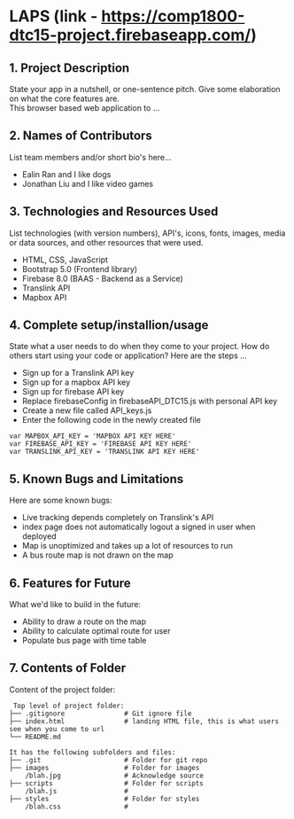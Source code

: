 # LAPS (link - https://comp1800-dtc15-project.firebaseapp.com/)

## 1. Project Description
State your app in a nutshell, or one-sentence pitch. Give some elaboration on what the core features are.  
This browser based web application to ... 

## 2. Names of Contributors
List team members and/or short bio's here... 
* Ealin Ran and I like dogs
* Jonathan Liu and I like video games
	
## 3. Technologies and Resources Used
List technologies (with version numbers), API's, icons, fonts, images, media or data sources, and other resources that were used.
* HTML, CSS, JavaScript
* Bootstrap 5.0 (Frontend library)
* Firebase 8.0 (BAAS - Backend as a Service)
* Translink API
* Mapbox API

## 4. Complete setup/installion/usage
State what a user needs to do when they come to your project.  How do others start using your code or application?
Here are the steps ...
* Sign up for a Translink API key
* Sign up for a mapbox API key
* Sign up for firebase API key
* Replace firebaseConfig in firebaseAPI_DTC15.js with personal API key
* Create a new file called API_keys.js
* Enter the following code in the newly created file
```
var MAPBOX_API_KEY = 'MAPBOX API KEY HERE'
var FIREBASE_API_KEY = 'FIREBASE API KEY HERE'
var TRANSLINK_API_KEY = 'TRANSLINK API KEY HERE'
```

## 5. Known Bugs and Limitations
Here are some known bugs:
* Live tracking depends completely on Translink's API
* index page does not automatically logout a signed in user when deployed
* Map is unoptimized and takes up a lot of resources to run
* A bus route map is not drawn on the map


## 6. Features for Future
What we'd like to build in the future:
* Ability to draw a route on the map
* Ability to calculate optimal route for user
* Populate bus page with time table

	
## 7. Contents of Folder
Content of the project folder:

```
 Top level of project folder: 
├── .gitignore               # Git ignore file
├── index.html               # landing HTML file, this is what users see when you come to url
└── README.md

It has the following subfolders and files:
├── .git                     # Folder for git repo
├── images                   # Folder for images
    /blah.jpg                # Acknowledge source
├── scripts                  # Folder for scripts
    /blah.js                 # 
├── styles                   # Folder for styles
    /blah.css                # 



```


